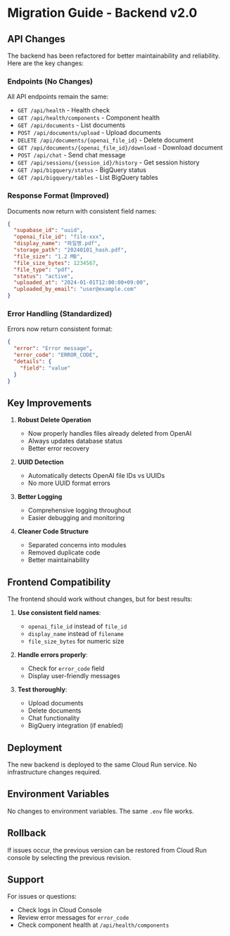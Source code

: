 # Migration Guide - Backend v2.0

## API Changes

The backend has been refactored for better maintainability and reliability. Here are the key changes:

### Endpoints (No Changes)
All API endpoints remain the same:
- `GET /api/health` - Health check
- `GET /api/health/components` - Component health
- `GET /api/documents` - List documents
- `POST /api/documents/upload` - Upload documents
- `DELETE /api/documents/{openai_file_id}` - Delete document
- `GET /api/documents/{openai_file_id}/download` - Download document
- `POST /api/chat` - Send chat message
- `GET /api/sessions/{session_id}/history` - Get session history
- `GET /api/bigquery/status` - BigQuery status
- `GET /api/bigquery/tables` - List BigQuery tables

### Response Format (Improved)
Documents now return with consistent field names:
```json
{
  "supabase_id": "uuid",
  "openai_file_id": "file-xxx",
  "display_name": "파일명.pdf",
  "storage_path": "20240101_hash.pdf",
  "file_size": "1.2 MB",
  "file_size_bytes": 1234567,
  "file_type": "pdf",
  "status": "active",
  "uploaded_at": "2024-01-01T12:00:00+09:00",
  "uploaded_by_email": "user@example.com"
}
```

### Error Handling (Standardized)
Errors now return consistent format:
```json
{
  "error": "Error message",
  "error_code": "ERROR_CODE",
  "details": {
    "field": "value"
  }
}
```

## Key Improvements

1. **Robust Delete Operation**
   - Now properly handles files already deleted from OpenAI
   - Always updates database status
   - Better error recovery

2. **UUID Detection**
   - Automatically detects OpenAI file IDs vs UUIDs
   - No more UUID format errors

3. **Better Logging**
   - Comprehensive logging throughout
   - Easier debugging and monitoring

4. **Cleaner Code Structure**
   - Separated concerns into modules
   - Removed duplicate code
   - Better maintainability

## Frontend Compatibility

The frontend should work without changes, but for best results:

1. **Use consistent field names**:
   - `openai_file_id` instead of `file_id`
   - `display_name` instead of `filename`
   - `file_size_bytes` for numeric size

2. **Handle errors properly**:
   - Check for `error_code` field
   - Display user-friendly messages

3. **Test thoroughly**:
   - Upload documents
   - Delete documents
   - Chat functionality
   - BigQuery integration (if enabled)

## Deployment

The new backend is deployed to the same Cloud Run service. No infrastructure changes required.

## Environment Variables

No changes to environment variables. The same `.env` file works.

## Rollback

If issues occur, the previous version can be restored from Cloud Run console by selecting the previous revision.

## Support

For issues or questions:
- Check logs in Cloud Console
- Review error messages for `error_code`
- Check component health at `/api/health/components`